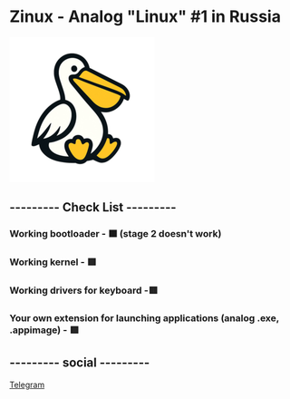 # Zinux - Analog "Linux" #1 in Russia
![Logo Image](assets/logo1-256.png)
## --------- Check List ---------
### Working bootloader - 🟧 (stage 2 doesn't work)
### Working kernel - 🟥
### Working drivers for keyboard -🟥
### Your own extension for launching applications (analog .exe, .appimage) - 🟥
## --------- social ---------
[Telegram](https://t.me/Zinux_channel)
